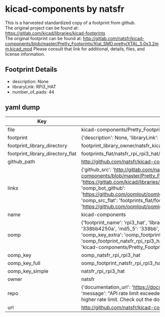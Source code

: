 # kicad-components by natsfr  
This is a harvested standardized copy of a footprint from github.  
The original project can be found at:  
https://gitlab.com/kicad/libraries/kicad-footprints  
The original footprint can be found at:
http://gitlab.com/natsfr/kicad-components/blob/master/Pretty_Footprints/Xtal_SMD.pretty/XTAL_5.0x3.2mm.kicad_mod
Please consult that link for additional, details, files, and license information.  
## Footprint Details
* description: None  
* libraryLink: RPi3_HAT  
* number_of_pads: 44  
## yaml dump  
| Key | Value |  
| --- | --- |  
| file | kicad-components/Pretty_Footprints/RPi.pretty/RPi3_HAT.kicad_mod |  
| footprint | {'description': None, 'libraryLink': 'RPi3_HAT', 'number_of_pads': 44} |  
| footprint_library_directory | footprint_library_owner/natsfr_kicad-components |  
| footprint_library_directory_flat | footprints_flat/natsfr_rpi_rpi3_hat/working |  
| github_path | http://github.com/natsfr/kicad-components/blob/master/Pretty_Footprints/RPi.pretty/RPi3_HAT.kicad_mod |  
| links | {'github_src': 'http://gitlab.com/natsfr/kicad-components/blob/master/Pretty_Footprints/Xtal_SMD.pretty/XTAL_5.0x3.2mm.kicad_mod', 'github_src_repo': 'https://gitlab.com/kicad/libraries/kicad-footprints', 'oomp_bot': 'footprints/natsfr_rpi_rpi3_hat/working', 'oomp_bot_github': 'https://github.com/oomlout/oomlout_oomp_footprint_bot/tree/main/footprints/natsfr_rpi_rpi3_hat/working', 'oomp_src_flat': 'footprints_flat/footprints_flat/natsfr_rpi_rpi3_hat/working', 'oomp_src_flat_github': 'https://github.com/oomlout/oomlout_oomp_footprint_src/tree/main/footprints_flat/natsfr_rpi_rpi3_hat/working'} |  
| name | kicad-components |  
| oomp | {'footprint_name': 'rpi3_hat', 'library_name': 'rpi', 'md5': '338bb4250a9d5f0d849da34c50668695', 'md5_10': '338bb4250a', 'md5_5': '338bb', 'md5_6': '338bb4', 'oomp_key': 'oomp_natsfr_rpi_rpi3_hat', 'oomp_key_extra': 'oomp_footprint_natsfr_rpi_rpi3_hat', 'oomp_key_full': 'oomp_footprint_natsfr_rpi_rpi3_hat_338bb4', 'oomp_key_simple': 'natsfr_rpi_rpi3_hat', 'original_filename': 'kicad-components/Pretty_Footprints/RPi.pretty/RPi3_HAT.kicad_mod', 'owner_name': 'natsfr'} |  
| oomp_key | oomp_natsfr_rpi_rpi3_hat |  
| oomp_key_full | oomp_footprint_natsfr_rpi_rpi3_hat |  
| oomp_key_simple | natsfr_rpi_rpi3_hat |  
| owner | natsfr |  
| repo | {'documentation_url': 'https://docs.github.com/rest/overview/resources-in-the-rest-api#rate-limiting', 'message': "API rate limit exceeded for 84.66.173.59. (But here's the good news: Authenticated requests get a higher rate limit. Check out the documentation for more details.)"} |  
| url | http://github.com/natsfr/kicad-components |  

